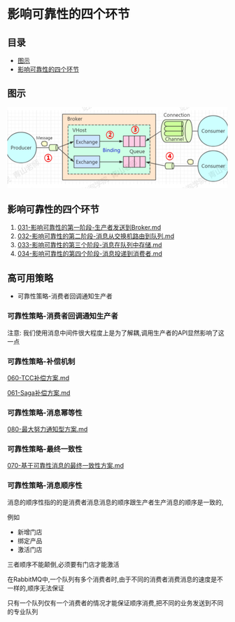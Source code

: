 # 影响可靠性的四个环节

## 目录

- [图示](#图示)
- [影响可靠性的四个环节](#影响可靠性的四个环节)



## 图示

![image-20201119112438108](../../../../../assets/image-20201119112438108.png)

## 影响可靠性的四个环节

1.  [031-影响可靠性的第一阶段-生产者发送到Broker.md](031-影响可靠性的第一阶段-生产者发送到Broker.md) 
2.  [032-影响可靠性的第二阶段-消息从交换机路由到队列.md](032-影响可靠性的第二阶段-消息从交换机路由到队列.md) 
3.  [033-影响可靠性的第三个阶段-消息在队列中存储.md](033-影响可靠性的第三个阶段-消息在队列中存储.md) 
4.  [034-影响可靠性的第四个阶段-消息投递到消费者.md](034-影响可靠性的第四个阶段-消息投递到消费者.md) 

## 高可用策略

- 可靠性策略-消费者回调通知生产者

### 可靠性策略-消费者回调通知生产者

注意: 我们使用消息中间件很大程度上是为了解耦,调用生产者的API显然影响了这一点

### 可靠性策略-补偿机制

 [060-TCC补偿方案.md](../../../../../08-transaction/02-distributed-transaction/060-TCC补偿方案.md)  

 [061-Saga补偿方案.md](../../../../../08-transaction/02-distributed-transaction/061-Saga补偿方案.md) 

### 可靠性策略-消息幂等性

[080-最大努力通知型方案.md](../../../../../08-transaction/02-distributed-transaction/080-最大努力通知型方案.md) 

### 可靠性策略-最终一致性

[070-基于可靠性消息的最终一致性方案.md](../../../../../08-transaction/02-distributed-transaction/070-基于可靠性消息的最终一致性方案.md)  

### 可靠性策略-消息顺序性

消息的顺序性指的的是消费者消息消息的顺序跟生产者生产消息的顺序是一致的,

例如

- 新增门店
- 绑定产品
- 激活门店

三者顺序不能颠倒,必须要有门店才能激活

在RabbitMQ中,一个队列有多个消费者时,由于不同的消费者消费消息的速度是不一样的,顺序无法保证

只有一个队列仅有一个消费者的情况才能保证顺序消费,把不同的业务发送到不同的专业队列